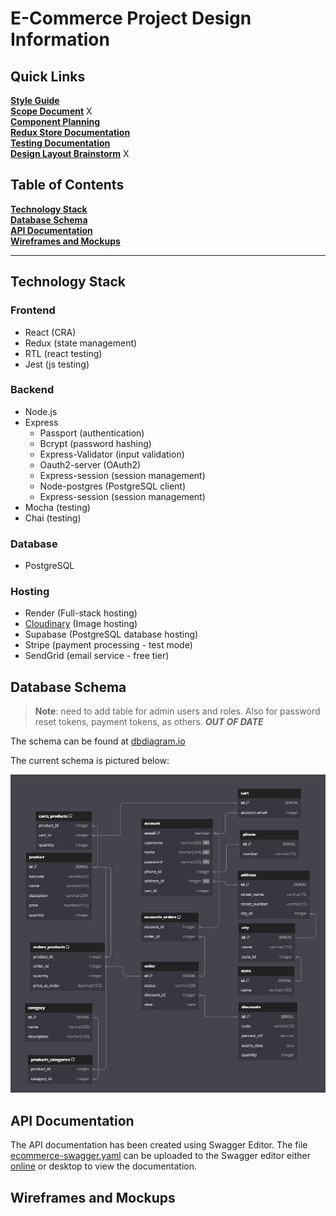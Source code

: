 # E-Commerce Project Design Information

## Quick Links

[**Style Guide**](design_docs/style_guide.md) <br>
[**Scope Document**](design_docs/scope_document.md) X<br>
[**Component Planning**](design_docs/component_planning.md)  <br>
[**Redux Store Documentation**](design_docs/redux_store_documentation.md)  <br>
[**Testing Documentation**](design_docs/testing_documentation.md)<br>
[**Design Layout Brainstorm**](design_docs/design_layout_brainstorm.md) X<br>

## Table of Contents

[**Technology Stack**](#technology-stack)<br>
[**Database Schema**](#database-schema)<br>
[**API Documentation**](#api-documentation)<br>
[**Wireframes and Mockups**](#wireframes-and-mockups)<br>

---

## Technology Stack

### Frontend
- React (CRA)
- Redux (state management)
- RTL (react testing)
- Jest (js testing)

### Backend
- Node.js
- Express
    - Passport (authentication)
    - Bcrypt (password hashing)
    - Express-Validator (input validation)
    - Oauth2-server (OAuth2)
    - Express-session (session management)
    - Node-postgres (PostgreSQL client)
    - Express-session (session management)
- Mocha (testing)
- Chai (testing)

### Database
- PostgreSQL

### Hosting
- Render (Full-stack hosting)
- [Cloudinary](https://cloudinary.com/) (Image hosting)
- Supabase (PostgreSQL database hosting)
- Stripe (payment processing - test mode)
- SendGrid (email service - free tier)

## Database Schema

> **Note**:
> need to add table for admin users and roles. Also for password reset tokens, payment tokens, as others. ***OUT OF DATE***

The schema can be found at [dbdiagram.io](https://dbdiagram.io/d/E-Commerce-Codecademy-66b97b108b4bb5230ed3f102)

The current schema is pictured below:

![database schema](DB_Schema.png)

## API Documentation

The API documentation has been created using Swagger Editor. The file [ecommerce-swagger.yaml](ecommerce-swagger.yaml) can be uploaded to the Swagger editor either [online](https://editor.swagger.io/) or desktop to view the documentation.

## Wireframes and Mockups
